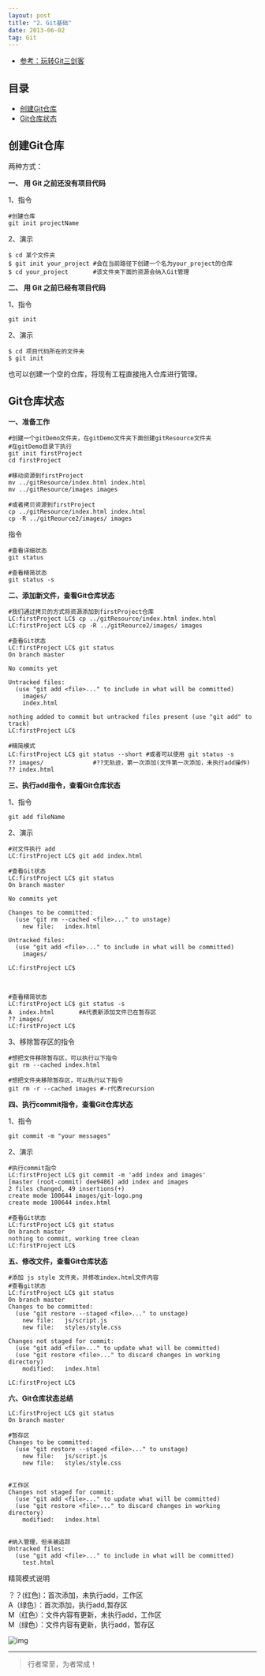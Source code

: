 ```yaml
---
layout: post
title: "2、Git基础"
date: 2013-06-02
tag: Git
---   
```


- [参考：玩转Git三剑客](https://time.geekbang.org/course/intro/100021601)




## 目录
* [创建Git仓库](#content1)
* [Git仓库状态](#content2)


<!-- ************************************************ -->
## <a id="content1"></a>创建Git仓库


两种⽅式：

**一、 ⽤ Git 之前还没有项⽬代码**

1、指令

```
#创建仓库
git init projectName
```

2、演示

```
$ cd 某个⽂件夹
$ git init your_project #会在当前路径下创建一个名为your_project的仓库
$ cd your_project 		#该文件夹下面的资源会纳入Git管理
```

**二、 ⽤ Git 之前已经有项⽬代码**

1、指令

``` 
git init
```

2、演示

```
$ cd 项⽬代码所在的⽂件夹
$ git init 
```
也可以创建一个空的仓库，将现有工程直接拖入仓库进行管理。


<!-- ************************************************ -->
## <a id="content2"></a>Git仓库状态


**一、准备工作**

```
#创建一个gitDemo文件夹，在gitDemo文件夹下面创建gitResource文件夹
#在gitDemo目录下执行
git init firstProject
cd firstProject

#移动资源到firstProject
mv ../gitResource/index.html index.html
mv ../gitResource/images images

#或者拷贝资源到firstProject
cp ../gitResource/index.html index.html
cp -R ../gitReource2/images/ images
```

指令

```
#查看详细状态
git status 

#查看精简状态
git status -s
```

**二、添加新文件，查看Git仓库状态**

```
#我们通过拷贝的方式将资源添加到firstProject仓库
LC:firstProject LC$ cp ../gitResource/index.html index.html
LC:firstProject LC$ cp -R ../gitReource2/images/ images

#查看Git状态
LC:firstProject LC$ git status
On branch master

No commits yet

Untracked files:
  (use "git add <file>..." to include in what will be committed)
	images/
	index.html

nothing added to commit but untracked files present (use "git add" to track)
LC:firstProject LC$ 

#精简模式
LC:firstProject LC$ git status --short #或者可以使用 git status -s
?? images/              #??无轨迹，第一次添加(文件第一次添加，未执行add操作)
?? index.html
```


**三、执行add指令，查看Git仓库状态**

1、指令    
```
git add fileName
```

2、演示

```
#对文件执行 add
LC:firstProject LC$ git add index.html 

#查看Git状态
LC:firstProject LC$ git status
On branch master

No commits yet

Changes to be committed:
  (use "git rm --cached <file>..." to unstage)
	new file:   index.html

Untracked files:
  (use "git add <file>..." to include in what will be committed)
	images/

LC:firstProject LC$ 



#查看精简状态
LC:firstProject LC$ git status -s
A  index.html       #A代表新添加文件已在暂存区
?? images/
LC:firstProject LC$ 
```

3、移除暂存区的指令

```
#想把文件移除暂存区，可以执行以下指令
git rm --cached index.html

#想把文件夹移除暂存区，可以执行以下指令
git rm -r --cached images #-r代表recursion
```

**四、执行commit指令，查看Git仓库状态**

1、指令     
```
git commit -m "your messages"
```

2、演示    
```
#执行commit指令
LC:firstProject LC$ git commit -m 'add index and images'
[master (root-commit) dee9486] add index and images
2 files changed, 49 insertions(+)
create mode 100644 images/git-logo.png
create mode 100644 index.html

#查看Git状态
LC:firstProject LC$ git status 
On branch master
nothing to commit, working tree clean
LC:firstProject LC$
```


**五、修改文件，查看Git仓库状态**

```
#添加 js style 文件夹，并修改index.html文件内容
#查看git状态
LC:firstProject LC$ git status
On branch master
Changes to be committed:
  (use "git restore --staged <file>..." to unstage)
	new file:   js/script.js
	new file:   styles/style.css

Changes not staged for commit:
  (use "git add <file>..." to update what will be committed)
  (use "git restore <file>..." to discard changes in working directory)
	modified:   index.html

LC:firstProject LC$ 
```


**六、Git仓库状态总结**


```
LC:firstProject LC$ git status 
On branch master

#暂存区
Changes to be committed:
  (use "git restore --staged <file>..." to unstage)
	new file:   js/script.js
	new file:   styles/style.css


#工作区
Changes not staged for commit:
  (use "git add <file>..." to update what will be committed)
  (use "git restore <file>..." to discard changes in working directory)
	modified:   index.html


#纳入管理，但未被追踪
Untracked files:
  (use "git add <file>..." to include in what will be committed)
	test.html
```

精简模式说明

？？(红色)：首次添加，未执行add，工作区       
A（绿色）：首次添加，执行add,暂存区     
M（红色）：文件内容有更新，未执行add，工作区        
M（绿色）：文件内容有更新，执行add，暂存区        

<img src="/images/Git/git2_0.png" alt="img">





----------
>  行者常至，为者常成！



